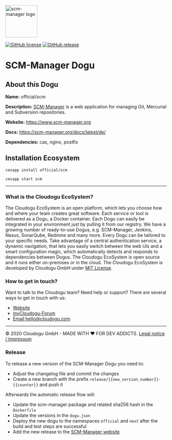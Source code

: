 <img src="https://cloudogu.com/images/dogus/scm-manager.png" alt="scm-manager logo" height="100px">


[![GitHub license](https://img.shields.io/github/license/cloudogu/scm.svg)](https://github.com/cloudogu/scm/blob/develop/LICENSE)
[![GitHub release](https://img.shields.io/github/release/cloudogu/scm.svg)](https://github.com/cloudogu/scm/releases)

# SCM-Manager Dogu

## About this Dogu

**Name:** official/scm

**Description:** [SCM-Manager](https://www.scm-manager.org/) is a web application for managing Git, Mercurial and Subversion repositories.

**Website:** https://www.scm-manager.org

**Docs:** https://scm-manager.org/docs/latest/de/

**Dependencies:** cas, nginx, postfix

## Installation Ecosystem
```
cesapp install official/scm

cesapp start scm
```

---
### What is the Cloudogu EcoSystem?
The Cloudogu EcoSystem is an open platform, which lets you choose how and where your team creates great software. Each service or tool is delivered as a Dogu, a Docker container. Each Dogu can easily be integrated in your environment just by pulling it from our registry. We have a growing number of ready-to-use Dogus, e.g. SCM-Manager, Jenkins, Nexus, SonarQube, Redmine and many more. Every Dogu can be tailored to your specific needs. Take advantage of a central authentication service, a dynamic navigation, that lets you easily switch between the web UIs and a smart configuration magic, which automatically detects and responds to dependencies between Dogus. The Cloudogu EcoSystem is open source and it runs either on-premises or in the cloud. The Cloudogu EcoSystem is developed by Cloudogu GmbH under [MIT License](https://cloudogu.com/license.html).

### How to get in touch?
Want to talk to the Cloudogu team? Need help or support? There are several ways to get in touch with us:

* [Website](https://cloudogu.com)
* [myCloudogu-Forum](https://forum.cloudogu.com/topic/34?ctx=1)
* [Email hello@cloudogu.com](mailto:hello@cloudogu.com)

---
&copy; 2020 Cloudogu GmbH - MADE WITH :heart:&nbsp;FOR DEV ADDICTS. [Legal notice / Impressum](https://cloudogu.com/imprint.html)


### Release
To release a new version of the SCM-Manager Dogu you need to:
- Adjust the changelog file and commit the changes
- Create a new branch with the prefix `release/{{new_version_number}}-{{counter}}` and push it

Afterwards the automatic release flow will:
- Update the scm-manager package and related sha256 hash in the `Dockerfile`
- Update the versions in the `dogu.json`
- Deploy the new dogu to the namespaces `official` and `next` after the build and test steps are successful
- Add the new release to the [SCM-Manager website](https://scm-manager.org/download/#ces)